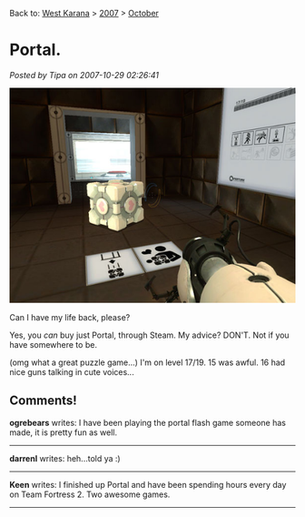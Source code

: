 Back to: [West Karana](/posts/westkarana.md) > [2007](/posts/2007/westkarana.md) > [October](./westkarana.md)
# Portal.

*Posted by Tipa on 2007-10-29 02:26:41*

![](../../../uploads/2007/10/portal.jpg)



Can I have my life back, please?

Yes, you *can* buy just Portal, through Steam. My advice? DON'T. Not if you have somewhere to be.

(omg what a great puzzle game...) I'm on level 17/19. 15 was awful. 16 had nice guns talking in cute voices...

## Comments!

**ogrebears** writes: I have been playing the portal flash game someone has made, it is pretty fun as well.

---

**darrenl** writes: heh...told ya :)

---

**Keen** writes: I finished up Portal and have been spending hours every day on Team Fortress 2. Two awesome games.

---

